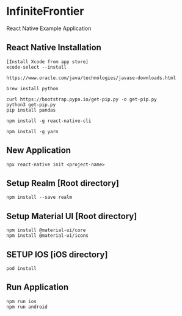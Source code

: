 # InfiniteFrontier
React Native Example Application

## React Native Installation

	[Install Xcode from app store] 
	xcode-select --install

	https://www.oracle.com/java/technologies/javase-downloads.html

	brew install python

	curl https://bootstrap.pypa.io/get-pip.py -o get-pip.py
	python3 get-pip.py
	pip install pandas

	npm install -g react-native-cli

	npm install -g yarn

## New Application

	npx react-native init <project-name>

## Setup Realm [Root directory]

	npm install --save realm

## Setup Material UI [Root directory]

	npm install @material-ui/core
	npm install @material-ui/icons

## SETUP IOS [iOS directory]

	pod install

## Run Application

	npm run ios
	npm run android
